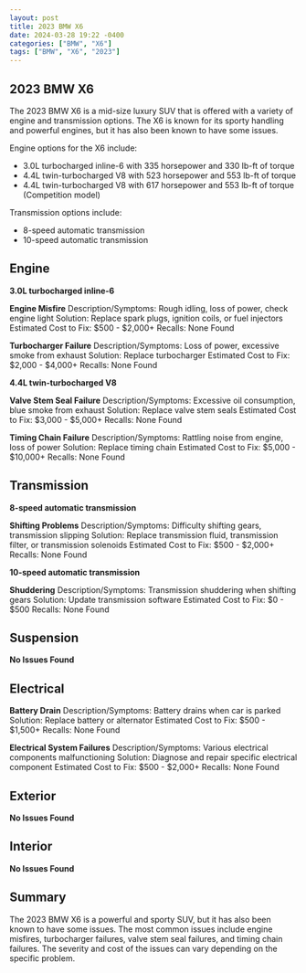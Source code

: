 ```yaml
---
layout: post
title: 2023 BMW X6
date: 2024-03-28 19:22 -0400
categories: ["BMW", "X6"]
tags: ["BMW", "X6", "2023"]
---
```

## 2023 BMW X6

The 2023 BMW X6 is a mid-size luxury SUV that is offered with a variety of engine and transmission options. The X6 is known for its sporty handling and powerful engines, but it has also been known to have some issues.

Engine options for the X6 include:

* 3.0L turbocharged inline-6 with 335 horsepower and 330 lb-ft of torque
* 4.4L twin-turbocharged V8 with 523 horsepower and 553 lb-ft of torque
* 4.4L twin-turbocharged V8 with 617 horsepower and 553 lb-ft of torque (Competition model)

Transmission options include:

* 8-speed automatic transmission
* 10-speed automatic transmission

## Engine

**3.0L turbocharged inline-6**

**Engine Misfire**
Description/Symptoms: Rough idling, loss of power, check engine light
Solution: Replace spark plugs, ignition coils, or fuel injectors
Estimated Cost to Fix: $500 - $2,000+
Recalls: None Found

**Turbocharger Failure**
Description/Symptoms: Loss of power, excessive smoke from exhaust
Solution: Replace turbocharger
Estimated Cost to Fix: $2,000 - $4,000+
Recalls: None Found

**4.4L twin-turbocharged V8**

**Valve Stem Seal Failure**
Description/Symptoms: Excessive oil consumption, blue smoke from exhaust
Solution: Replace valve stem seals
Estimated Cost to Fix: $3,000 - $5,000+
Recalls: None Found

**Timing Chain Failure**
Description/Symptoms: Rattling noise from engine, loss of power
Solution: Replace timing chain
Estimated Cost to Fix: $5,000 - $10,000+
Recalls: None Found

## Transmission

**8-speed automatic transmission**

**Shifting Problems**
Description/Symptoms: Difficulty shifting gears, transmission slipping
Solution: Replace transmission fluid, transmission filter, or transmission solenoids
Estimated Cost to Fix: $500 - $2,000+
Recalls: None Found

**10-speed automatic transmission**

**Shuddering**
Description/Symptoms: Transmission shuddering when shifting gears
Solution: Update transmission software
Estimated Cost to Fix: $0 - $500
Recalls: None Found

## Suspension

**No Issues Found**

## Electrical

**Battery Drain**
Description/Symptoms: Battery drains when car is parked
Solution: Replace battery or alternator
Estimated Cost to Fix: $500 - $1,500+
Recalls: None Found

**Electrical System Failures**
Description/Symptoms: Various electrical components malfunctioning
Solution: Diagnose and repair specific electrical component
Estimated Cost to Fix: $500 - $2,000+
Recalls: None Found

## Exterior

**No Issues Found**

## Interior

**No Issues Found**

## Summary

The 2023 BMW X6 is a powerful and sporty SUV, but it has also been known to have some issues. The most common issues include engine misfires, turbocharger failures, valve stem seal failures, and timing chain failures. The severity and cost of the issues can vary depending on the specific problem.
